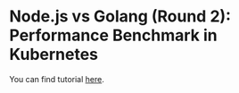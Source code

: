 # Node.js vs Golang (Round 2): Performance Benchmark in Kubernetes

You can find tutorial [here](https://youtu.be/h2pCxj_Fkdc).
